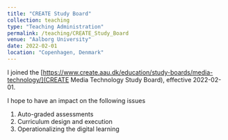 ```yaml
---
title: "CREATE Study Board"
collection: teaching
type: "Teaching Administration"
permalink: /teaching/CREATE_Study_Board
venue: "Aalborg University"
date: 2022-02-01
location: "Copenhagen, Denmark"
---
```


I joined the [https://www.create.aau.dk/education/study-boards/media-technology/](CREATE Media Technology Study Board), effective 2022-02-01. 

I hope to have an impact on the following issues

1. Auto-graded assessments
2. Curriculum design and execution
3. Operationalizing the digital learning
